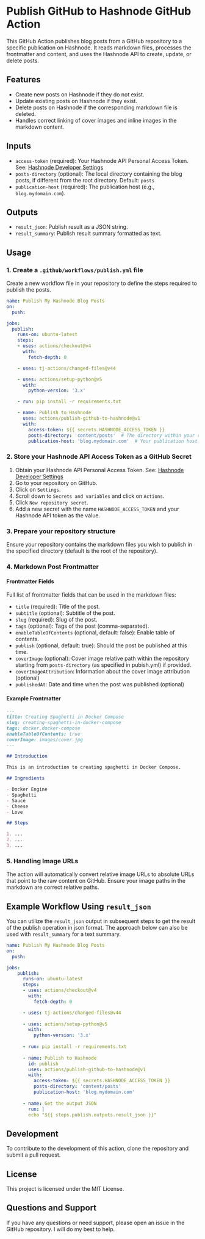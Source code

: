 # Publish GitHub to Hashnode GitHub Action

This GitHub Action publishes blog posts from a GitHub repository to a specific publication on Hashnode. It reads markdown files, processes the frontmatter and content, and uses the Hashnode API to create, update, or delete posts.

## Features

- Create new posts on Hashnode if they do not exist.
- Update existing posts on Hashnode if they exist.
- Delete posts on Hashnode if the corresponding markdown file is deleted.
- Handles correct linking of cover images and inline images in the markdown content.

## Inputs

- `access-token` (required): Your Hashnode API Personal Access Token. See: [Hashnode Developer Settings](https://hashnode.com/settings/developer)
- `posts-directory` (optional): The local directory containing the blog posts, if different from the root directory. Default: `posts`
- `publication-host` (required): The publication host (e.g., `blog.mydomain.com`).

## Outputs

- `result_json`: Publish result as a JSON string.
- `result_summary`: Publish result summary formatted as text.

## Usage

### 1. Create a `.github/workflows/publish.yml` file

Create a new workflow file in your repository to define the steps required to publish the posts.

```yaml
name: Publish My Hashnode Blog Posts
on:
  push:

jobs:
  publish:
    runs-on: ubuntu-latest
    steps:
    - uses: actions/checkout@v4
      with:
        fetch-depth: 0

    - uses: tj-actions/changed-files@v44

    - uses: actions/setup-python@v5
      with:
        python-version: '3.x'

    - run: pip install -r requirements.txt

    - name: Publish to Hashnode
      uses: actions/publish-github-to-hashnode@v1
      with:
        access-token: ${{ secrets.HASHNODE_ACCESS_TOKEN }}
        posts-directory: 'content/posts'  # The directory within your repository containing the markdown files, if different from the root directory
        publication-host: 'blog.mydomain.com'  # Your publication host
```

### 2. Store your Hashnode API Access Token as a GitHub Secret

1. Obtain your Hashnode API Personal Access Token. See: [Hashnode Developer Settings](https://hashnode.com/settings/developer)
2. Go to your repository on GitHub.
3. Click on `Settings`.
4. Scroll down to `Secrets and variables` and click on `Actions`.
5. Click `New repository secret`.
6. Add a new secret with the name `HASHNODE_ACCESS_TOKEN` and your Hashnode API token as the value.

### 3. Prepare your repository structure

Ensure your repository contains the markdown files you wish to publish in the specified directory (default is the root of the repository).

### 4. Markdown Post Frontmatter

#### Frontmatter Fields

Full list of frontmatter fields that can be used in the markdown files:

- `title` (required): Title of the post.
- `subtitle` (optional): Subtitle of the post.
- `slug` (required): Slug of the post.
- `tags` (optional): Tags of the post (comma-separated).
- `enableTableOfContents` (optional, default: false): Enable table of contents.
- `publish` (optional, default: true): Should the post be published at this time.
- `coverImage` (optional): Cover image relative path within the repository starting from `posts-directory` (as specified in pubish.yml) if provided.
- `coverImageAttribution`: Information about the cover image attribution (optional)
- `publishedAt`: Date and time when the post was published (optional)

#### Example Frontmatter

```markdown
---
title: Creating Spaghetti in Docker Compose
slug: creating-spaghetti-in-docker-compose
tags: docker,docker-compose
enableTableOfContents: true
coverImage: images/cover.jpg
---

## Introduction

This is an introduction to creating spaghetti in Docker Compose.

## Ingredients

- Docker Engine
- Spaghetti
- Sauce
- Cheese
- Love

## Steps

1. ...
2. ...
3. ...
```

### 5. Handling Image URLs

The action will automatically convert relative image URLs to absolute URLs that point to the raw content on GitHub. Ensure your image paths in the markdown are correct relative paths.

## Example Workflow Using `result_json`

You can utilize the `result_json` output in subsequent steps to get the result of the publish operation in json format. The approach below can also be used with `result_summary` for a text summary.

```yaml
name: Publish My Hashnode Blog Posts
on:
  push:

jobs:
    publish:
      runs-on: ubuntu-latest
      steps:
      - uses: actions/checkout@v4
        with:
          fetch-depth: 0

      - uses: tj-actions/changed-files@v44
    
      - uses: actions/setup-python@v5
        with:
          python-version: '3.x'
    
      - run: pip install -r requirements.txt
    
      - name: Publish to Hashnode
        id: publish
        uses: actions/publish-github-to-hashnode@v1
        with:
          access-token: ${{ secrets.HASHNODE_ACCESS_TOKEN }}
          posts-directory: 'content/posts'
          publication-host: 'blog.mydomain.com'
    
      - name: Get the output JSON
        run: |
        echo "${{ steps.publish.outputs.result_json }}"
```

## Development

To contribute to the development of this action, clone the repository and submit a pull request.

## License

This project is licensed under the MIT License.

## Questions and Support

If you have any questions or need support, please open an issue in the GitHub repository. I will do my best to help.
